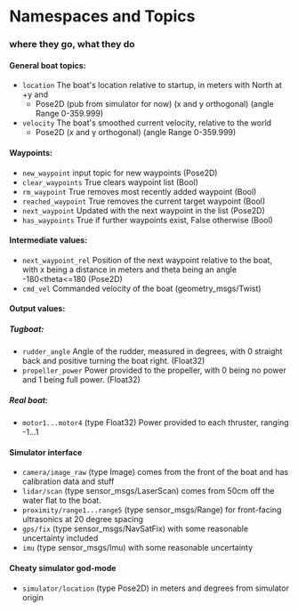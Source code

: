 # Namespaces and Topics
### where they go, what they do

#### General boat topics:
* `location` The boat's location relative to startup, in meters with North at +y and
  * Pose2D (pub from simulator for now) (x and y orthogonal) (angle Range 0-359.999)
* `velocity` The boat's smoothed current velocity, relative to the world
  * Pose2D (x and y orthogonal) (angle Range 0-359.999)

#### Waypoints:
* `new_waypoint` input topic for new waypoints (Pose2D)
* `clear_waypoints` True clears waypoint list (Bool)
* `rm_waypoint` True removes most recently added waypoint (Bool)
* `reached_waypoint` True removes the current target waypoint (Bool)
* `next_waypoint` Updated with the next waypoint in the list (Pose2D)
* `has_waypoints` True if further waypoints exist, False otherwise (Bool)


#### Intermediate values:
* `next_waypoint_rel` Position of the next waypoint relative to the boat, with x being a distance in meters and theta being an angle -180<theta<=180 (Pose2D)
* `cmd_vel` Commanded velocity of the boat (geometry_msgs/Twist)


#### Output values:
##### Tugboat:
* `rudder_angle` Angle of the rudder, measured in degrees, with 0 straight back and positive turning the boat right. (Float32)
* `propeller_power` Power provided to the propeller, with 0 being no power and 1 being full power. (Float32)
##### Real boat:
* `motor1...motor4` (type Float32) Power provided to each thruster, ranging -1...1


#### Simulator interface
* `camera/image_raw` (type Image) comes from the front of the boat and has calibration data and stuff
* `lidar/scan` (type sensor_msgs/LaserScan) comes from 50cm off the water flat to the boat.
* `proximity/range1...range5` (type sensor_msgs/Range) for front-facing ultrasonics at 20 degree spacing
* `gps/fix` (type sensor_msgs/NavSatFix) with some reasonable uncertainty included
* `imu` (type sensor_msgs/Imu) with some reasonable uncertainty

#### Cheaty simulator god-mode
* `simulator/location` (type Pose2D) in meters and degrees from simulator origin
